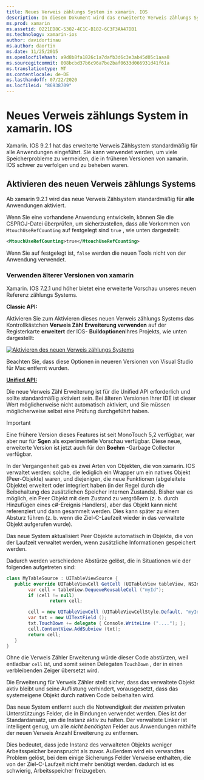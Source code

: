 ```yaml
---
title: Neues Verweis zählungs System in xamarin. IOS
description: In diesem Dokument wird das erweiterte Verweis zählungs System von xamarin beschrieben, das in allen xamarin. IOS-Anwendungen standardmäßig aktiviert ist.
ms.prod: xamarin
ms.assetid: 0221ED8C-5382-4C1C-B182-6C3F3AA47DB1
ms.technology: xamarin-ios
author: davidortinau
ms.author: daortin
ms.date: 11/25/2015
ms.openlocfilehash: a9d8b8fa1826c1a7dafb3d6c3e3ab45d05c1aaa8
ms.sourcegitcommit: 008bcbd37b6c96a7be2baf0633d066931d41f61a
ms.translationtype: MT
ms.contentlocale: de-DE
ms.lasthandoff: 07/22/2020
ms.locfileid: "86938709"
---
```

# <a name="new-reference-counting-system-in-xamarinios"></a>Neues Verweis zählungs System in xamarin. IOS

Xamarin. IOS 9.2.1 hat das erweiterte Verweis Zählsystem standardmäßig für alle Anwendungen eingeführt. Sie kann verwendet werden, um viele Speicherprobleme zu vermeiden, die in früheren Versionen von xamarin. IOS schwer zu verfolgen und zu beheben waren.

## <a name="enabling-the-new-reference-counting-system"></a>Aktivieren des neuen Verweis zählungs Systems

Ab xamarin 9.2.1 wird das neue Verweis Zählsystem standardmäßig für **alle** Anwendungen aktiviert.

Wenn Sie eine vorhandene Anwendung entwickeln, können Sie die CSPROJ-Datei überprüfen, um sicherzustellen, dass alle Vorkommen von `MtouchUseRefCounting` auf festgelegt sind `true` , wie unten dargestellt:

```xml
<MtouchUseRefCounting>true</MtouchUseRefCounting>
```

Wenn Sie auf festgelegt ist, `false` werden die neuen Tools nicht von der Anwendung verwendet.

### <a name="using-older-versions-of-xamarin"></a>Verwenden älterer Versionen von xamarin

Xamarin. IOS 7.2.1 und höher bietet eine erweiterte Vorschau unseres neuen Referenz zählungs Systems.

**Classic API:**

Aktivieren Sie zum Aktivieren dieses neuen Verweis zählungs Systems das Kontrollkästchen **Verweis Zähl Erweiterung verwenden** auf der Registerkarte **erweitert** der IOS- **Buildoptionen**Ihres Projekts, wie unten dargestellt: 

[![Aktivieren des neuen Verweis zählungs Systems](newrefcount-images/image1.png)](newrefcount-images/image1.png#lightbox)

Beachten Sie, dass diese Optionen in neueren Versionen von Visual Studio für Mac entfernt wurden.

 **[Unified API:](~/cross-platform/macios/unified/index.md)**

 Die neue Verweis Zähl Erweiterung ist für die Unified API erforderlich und sollte standardmäßig aktiviert sein. Bei älteren Versionen Ihrer IDE ist dieser Wert möglicherweise nicht automatisch aktiviert, und Sie müssen möglicherweise selbst eine Prüfung durchgeführt haben.

> [!IMPORTANT]
> Eine frühere Version dieses Features ist seit MonoTouch 5,2 verfügbar, war aber nur für **Sgen** als experimentelle Vorschau verfügbar. Diese neue, erweiterte Version ist jetzt auch für den **Boehm** -Garbage Collector verfügbar.

In der Vergangenheit gab es zwei Arten von Objekten, die von xamarin. IOS verwaltet werden: solche, die lediglich ein Wrapper um ein natives Objekt (Peer-Objekte) waren, und diejenigen, die neue Funktionen (abgeleitete Objekte) erweitert oder integriert haben (in der Regel durch die Beibehaltung des zusätzlichen Speicher internen Zustands). Bisher war es möglich, ein Peer Objekt mit dem Zustand zu vergrößern (z. b. durch Hinzufügen eines c#-Ereignis Handlers), aber das Objekt kann nicht referenziert und dann gesammelt werden. Dies kann später zu einem Absturz führen (z. b. wenn die Ziel-C-Laufzeit wieder in das verwaltete Objekt aufgerufen wurde).

Das neue System aktualisiert Peer Objekte automatisch in Objekte, die von der Laufzeit verwaltet werden, wenn zusätzliche Informationen gespeichert werden.

Dadurch werden verschiedene Abstürze gelöst, die in Situationen wie der folgenden aufgetreten sind:

```csharp
class MyTableSource : UITableViewSource {
   public override UITableViewCell GetCell (UITableView tableView, NSIndexPath indexPath) {
        var cell = tableView.DequeueReusableCell ("myId");
        if (cell != null)
                return cell;

        cell = new UITableViewCell (UITableViewCellStyle.Default, "myId");
        var txt = new UITextField ();
        txt.TouchDown += delegate { Console.WriteLine ("...."); };
        cell.ContentView.AddSubview (txt);
        return cell;
   }
}
```

Ohne die Verweis Zähler Erweiterung würde dieser Code abstürzen, weil entladbar `cell` ist, und somit seinen Delegaten `TouchDown` , der in einen verbleibenden Zeiger übersetzt wird.

Die Erweiterung für Verweis Zähler stellt sicher, dass das verwaltete Objekt aktiv bleibt und seine Auflistung verhindert, vorausgesetzt, dass das systemeigene Objekt durch nativen Code beibehalten wird.

Das neue System entfernt auch die Notwendigkeit der *meisten* privaten Unterstützungs Felder, die in Bindungen verwendet werden. Dies ist der Standardansatz, um die Instanz aktiv zu halten. Der verwaltete Linker ist intelligent genug, um alle *nicht benötigten* Felder aus Anwendungen mithilfe der neuen Verweis Anzahl Erweiterung zu entfernen.

Dies bedeutet, dass jede Instanz des verwalteten Objekts weniger Arbeitsspeicher beansprucht als zuvor. Außerdem wird ein verwandtes Problem gelöst, bei dem einige Sicherungs Felder Verweise enthalten, die von der Ziel-C-Laufzeit nicht mehr benötigt werden. dadurch ist es schwierig, Arbeitsspeicher freizugeben.

